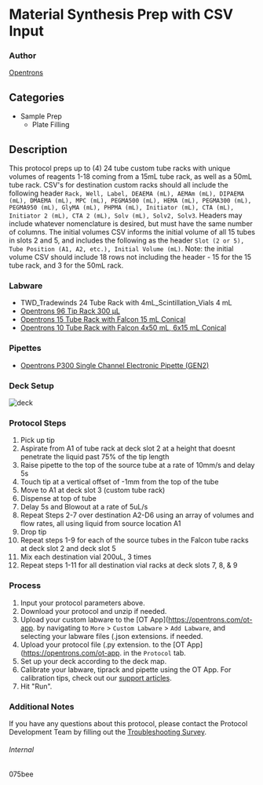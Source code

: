 # Material Synthesis Prep with CSV Input


### Author
[Opentrons](https://opentrons.com/)




## Categories
* Sample Prep
	* Plate Filling


## Description
This protocol preps up to (4) 24 tube custom tube racks with unique volumes of reagents 1-18 coming from a 15mL tube rack, as well as a 50mL tube rack. CSV's for destination custom racks should all include the following header `Rack, Well, Label, DEAEMA (mL), AEMAm (mL), DIPAEMA (mL), DMAEMA (mL), MPC (mL), PEGMA500 (mL), HEMA (mL), PEGMA300 (mL), PEGMA950 (mL), GlyMA (mL), PHPMA (mL), Initiator (mL), CTA (mL), Initiator 2 (mL), CTA 2 (mL), Solv (mL), Solv2, Solv3`. Headers may include whatever nomenclature is desired, but must have the same number of columns. The initial volumes CSV informs the initial volume of all 15 tubes in slots 2 and 5, and includes the following as the header `Slot (2 or 5), Tube Position (A1, A2, etc.), Initial Volume (mL)`. Note: the initial volume CSV should include 18 rows not including the header - 15 for the 15 tube rack, and 3 for the 50mL rack. 


### Labware
* TWD_Tradewinds 24 Tube Rack with 4mL_Scintillation_Vials 4 mL
* [Opentrons 96 Tip Rack 300 µL](https://shop.opentrons.com/collections/opentrons-tips/products/opentrons-300ul-tips)
* [Opentrons 15 Tube Rack with Falcon 15 mL Conical](https://shop.opentrons.com/collections/opentrons-tips/products/tube-rack-set-1)
* [Opentrons 10 Tube Rack with Falcon 4x50 mL, 6x15 mL Conical](https://shop.opentrons.com/collections/opentrons-tips/products/tube-rack-set-1)


### Pipettes
* [Opentrons P300 Single Channel Electronic Pipette (GEN2)](https://shop.opentrons.com/single-channel-electronic-pipette-p20/)


### Deck Setup
![deck](https://opentrons-protocol-library-website.s3.amazonaws.com/custom-README-images/075bee/Screen+Shot+2022-11-09+at+1.54.16+PM.png)


### Protocol Steps
1. Pick up tip
2. Aspirate from A1 of tube rack at deck slot 2 at a height that doesnt penetrate the liquid past 75% of the tip length
3. Raise pipette to the top of the source tube at a rate of 10mm/s and delay 5s
4. Touch tip at a vertical offset of -1mm from the top of the tube
5. Move to A1 at deck slot 3 (custom tube rack)
6. Dispense at top of tube
7. Delay 5s and Blowout at a rate of 5uL/s
8. Repeat Steps 2-7 over destination A2-D6 using an array of volumes and flow rates, all using liquid from source location A1
9. Drop tip
10. Repeat steps 1-9 for each of the source tubes in the Falcon tube racks at deck slot 2 and deck slot 5
11. Mix each destination vial 200uL, 3 times
12. Repeat steps 1-11 for all destination vial racks at deck slots 7, 8, & 9


### Process
1. Input your protocol parameters above.
2. Download your protocol and unzip if needed.
3. Upload your custom labware to the [OT App](https://opentrons.com/ot-app. by navigating to `More` > `Custom Labware` > `Add Labware`, and selecting your labware files (.json extensions. if needed.
4. Upload your protocol file (.py extension. to the [OT App](https://opentrons.com/ot-app. in the `Protocol` tab.
5. Set up your deck according to the deck map.
6. Calibrate your labware, tiprack and pipette using the OT App. For calibration tips, check out our [support articles](https://support.opentrons.com/en/collections/1559720-guide-for-getting-started-with-the-ot-2).
7. Hit "Run".


### Additional Notes
If you have any questions about this protocol, please contact the Protocol Development Team by filling out the [Troubleshooting Survey](https://protocol-troubleshooting.paperform.co/).


###### Internal
075bee
